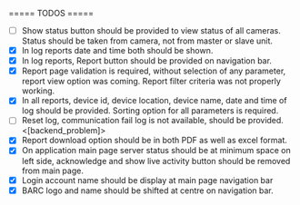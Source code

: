 ===== TODOS =====

- [ ] Show status button should be provided to view status of all cameras. Status should be taken from camera, not from master or slave unit.
- [x] In log reports date and time both should be shown.
- [x] In log reports, Report button should be provided on navigation bar.
- [x] Report page validation is required, without selection of any parameter, report view option was coming. Report filter criteria was not properly working.
- [x] In all reports, device id, device location, device name, date and time of log should be provided. Sorting option for all parameters is required.
- [ ] Reset log, communication fail log is not available, should be provided. <[backend_problem]>
- [x] Report download option should be in both PDF as well as excel format.
- [x] On application main page server status should be at minimum space on left side, acknowledge and show live activity button should be removed from main page.
- [x] Login account name should be display at main page navigation bar
- [x] BARC logo and name should be shifted at centre on navigation bar.
